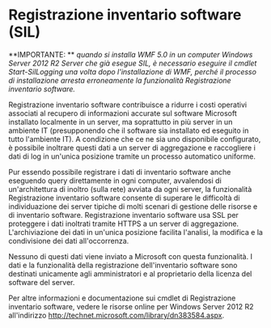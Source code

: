 # Registrazione inventario software (SIL)

**IMPORTANTE: ** *quando si installa WMF 5.0 in un computer Windows Server 2012 R2 Server che già esegue SIL, è necessario eseguire il cmdlet Start-SilLogging una volta dopo l'installazione di WMF, perché il processo di installazione arresta erroneamente la funzionalità Registrazione inventario software.*

Registrazione inventario software contribuisce a ridurre i costi operativi associati al recupero di informazioni accurate sul software Microsoft installato localmente in un server, ma soprattutto in più server in un ambiente IT (presupponendo che il software sia installato ed eseguito in tutto l'ambiente IT). A condizione che ce ne sia uno disponibile configurato, è possibile inoltrare questi dati a un server di aggregazione e raccogliere i dati di log in un'unica posizione tramite un processo automatico uniforme.

Pur essendo possibile registrare i dati di inventario software anche eseguendo query direttamente in ogni computer, avvalendosi di un'architettura di inoltro (sulla rete) avviata da ogni server, la funzionalità Registrazione inventario software consente di superare le difficoltà di individuazione dei server tipiche di molti scenari di gestione delle risorse e di inventario software. Registrazione inventario software usa SSL per proteggere i dati inoltrati tramite HTTPS a un server di aggregazione. L'archiviazione dei dati in un'unica posizione facilita l'analisi, la modifica e la condivisione dei dati all'occorrenza.

Nessuno di questi dati viene inviato a Microsoft con questa funzionalità. I dati e la funzionalità della registrazione dell'inventario software sono destinati unicamente agli amministratori e al proprietario della licenza del software del server.

Per altre informazioni e documentazione sui cmdlet di Registrazione inventario software, vedere le risorse online per Windows Server 2012 R2 all'indirizzo <http://technet.microsoft.com/library/dn383584.aspx>.
<!--HONumber=Mar16_HO2-->
